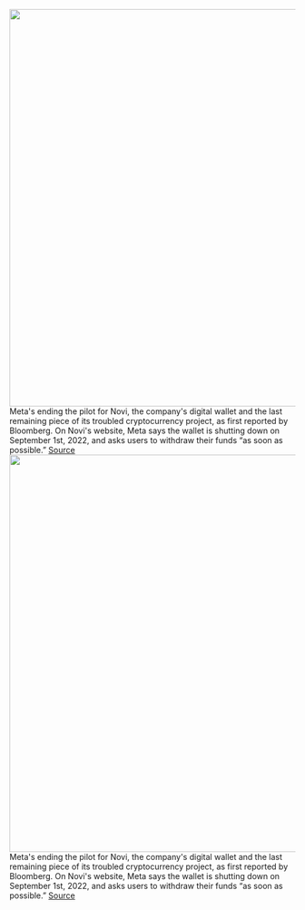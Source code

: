 <img src='https://cdn.vox-cdn.com/thumbor/KU-Q9NkPADykyAv3GVNsoEUdJWs=/0x0:1536x865/1200x800/filters:focal(646x311:890x555)/cdn.vox-cdn.com/uploads/chorus_image/image/71041433/NoviWordmark.0.png' width='700px' /><br/>
Meta's ending the pilot for Novi, the company's digital wallet and the last remaining piece of its troubled cryptocurrency project, as first reported by Bloomberg. On Novi's website, Meta says the wallet is shutting down on September 1st, 2022, and asks users to withdraw their funds “as soon as possible.”
<a href='https://www.theverge.com/2022/7/2/23192501/meta-shutting-down-digital-wallet-novi-diem-cryptocurrency'> Source <a/><img src='https://cdn.vox-cdn.com/thumbor/KU-Q9NkPADykyAv3GVNsoEUdJWs=/0x0:1536x865/1200x800/filters:focal(646x311:890x555)/cdn.vox-cdn.com/uploads/chorus_image/image/71041433/NoviWordmark.0.png' width='700px' /><br/>
Meta's ending the pilot for Novi, the company's digital wallet and the last remaining piece of its troubled cryptocurrency project, as first reported by Bloomberg. On Novi's website, Meta says the wallet is shutting down on September 1st, 2022, and asks users to withdraw their funds “as soon as possible.”
<a href='https://www.theverge.com/2022/7/2/23192501/meta-shutting-down-digital-wallet-novi-diem-cryptocurrency'> Source <a/>